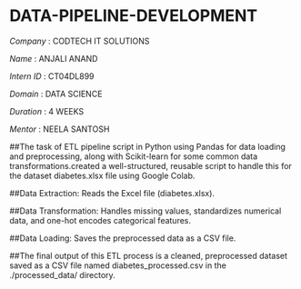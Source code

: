 # DATA-PIPELINE-DEVELOPMENT

*Company* : CODTECH IT SOLUTIONS 

*Name* : ANJALI ANAND

*Intern ID* : CT04DL899

*Domain* : DATA SCIENCE 

*Duration* : 4 WEEKS

*Mentor* : NEELA SANTOSH 

##The task of ETL pipeline script in Python using Pandas for data loading and preprocessing, along with Scikit-learn for some common data transformations.created a well-structured, reusable script to handle this for the dataset diabetes.xlsx file using Google Colab.

##Data Extraction: Reads the Excel file (diabetes.xlsx).

##Data Transformation: Handles missing values, standardizes numerical data, and one-hot encodes categorical features.

##Data Loading: Saves the preprocessed data as a CSV file.

##The final output of this ETL process is a cleaned, preprocessed dataset saved as a CSV file named diabetes_processed.csv in the ./processed_data/ directory.
